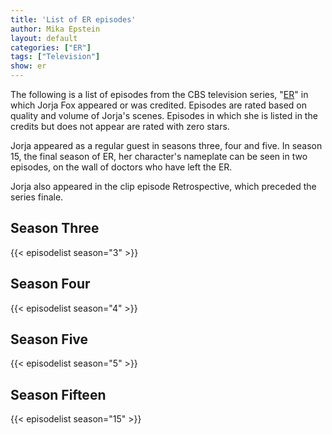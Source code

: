 ```yaml
---
title: 'List of ER episodes'
author: Mika Epstein
layout: default
categories: ["ER"]
tags: ["Television"]
show: er
---
```


The following is a list of episodes from the CBS television series, "[ER](/library/actor/er/)" in which Jorja Fox appeared or was credited. Episodes are rated based on quality and volume of Jorja's scenes. Episodes in which she is listed in the credits but does not appear are rated with zero stars. 

Jorja appeared as a regular guest in seasons three, four and five. In season 15, the final season of ER, her character's nameplate can be seen in two episodes, on the wall of doctors who have left the ER.

Jorja also appeared in the clip episode Retrospective, which preceded the series finale.

## Season Three

{{< episodelist season="3" >}}

## Season Four

{{< episodelist season="4" >}}

## Season Five

{{< episodelist season="5" >}}

## Season Fifteen

{{< episodelist season="15" >}}